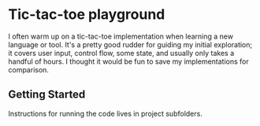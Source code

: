 # Tic-tac-toe playground

I often warm up on a tic-tac-toe implementation when learning a new language or tool. It's a pretty good rudder for guiding my initial exploration; it covers user input, control flow, some state, and usually only takes a handful of hours. I thought it would be fun to save my implementations for comparison.

## Getting Started 

Instructions for running the code lives in project subfolders.

